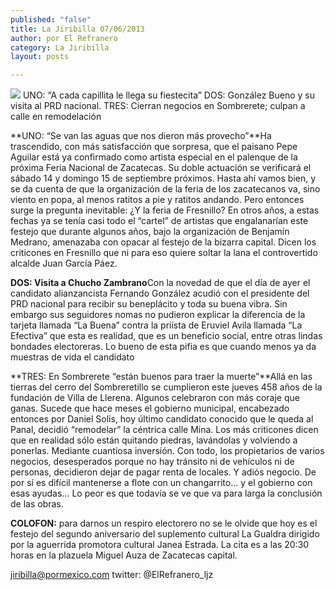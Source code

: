 ```yaml
---
published: "false"
title: La Jiribilla 07/06/2013
author: por El Refranero
category: La Jiribilla
layout: posts

---
```


![](http://i.imgur.com/kdxXtrvm.jpg)
UNO: “A cada capillita le llega su fiestecita”
DOS: González Bueno y su visita al PRD nacional.
TRES: Cierran negocios en Sombrerete; culpan a calle en remodelación

**UNO: “Se van las aguas que nos dieron más provecho”**Ha trascendido, con más satisfacción que sorpresa, que el paisano Pepe Aguilar está ya confirmado como artista especial en el palenque de la próxima Feria Nacional de Zacatecas.
Su doble actuación se verificará el sábado 14 y domingo 15 de septiembre próximos.
Hasta ahí vamos bien, y se da cuenta de que la organización de la feria de los zacatecanos va, sino viento en popa, al menos ratitos a pie y ratitos andando.
Pero entonces surge la pregunta inevitable:
¿Y la feria de Fresnillo?
En otros años, a estas fechas ya se tenía casi todo el “cartel” de artistas que engalanarían este festejo que durante algunos años, bajo la organización de Benjamín Medrano, amenazaba con opacar al festejo de la bizarra capital.
Dicen los criticones en Fresnillo que ni para eso quiere soltar la lana el controvertido alcalde Juan García Páez.

**DOS: Visita a Chucho Zambrano**Con la novedad de que el día de ayer el candidato alianzancista Fernando González acudió con el presidente del PRD nacional para recibir su beneplácito y toda su buena vibra.
Sin embargo sus seguidores nomas no pudieron explicar la diferencia de la tarjeta llamada “La Buena” contra la priísta de Eruviel Avila llamada “La Efectiva” que esta es realidad, que es un beneficio social, entre otras lindas bondades electoreras. 
Lo bueno de esta pifia es que cuando menos ya da muestras de vida el candidato

**TRES: En Sombrerete “están buenos para traer la muerte”**Allá en las tierras del cerro del Sombreretillo se cumplieron este jueves 458 años de la fundación de Villa de Llerena.
Algunos celebraron con más coraje que ganas.
Sucede que hace meses el gobierno municipal, encabezado entonces por Daniel Solís, hoy último candidato conocido que le queda al Panal, decidió “remodelar” la céntrica calle Mina.
Los más criticones dicen que en realidad sólo están quitando piedras, lavándolas y volviendo a ponerlas.
Mediante cuantiosa inversión.
Con todo, los propietarios de varios negocios, desesperados porque no hay tránsito ni de vehículos ni de personas, decidieron dejar de pagar renta de locales.
Y adiós negocio.
De por sí es difícil mantenerse a flote con un changarrito… y el gobierno con esas ayudas…
Lo peor es que todavía se ve que va para larga la conclusión de las obras.

**COLOFON:** para darnos un respiro electorero no se le olvide que hoy es el festejo del segundo aniversario del suplemento cultural La Gualdra dirigido por la aguerrida promotora cultural Janea Estrada. 
La cita es a las 20:30 horas en la plazuela Miguel Auza de Zacatecas capital.

jiribilla@pormexico.com
twitter: @ElRefranero_ljz
